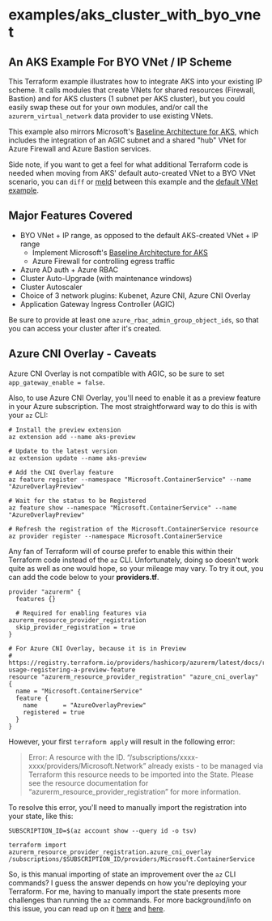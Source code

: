 # examples/aks_cluster_with_byo_vnet

## An AKS Example For BYO VNet / IP Scheme

This Terraform example illustrates how to integrate AKS into your existing IP scheme. It calls modules that create VNets for shared resources (Firewall, Bastion) and for AKS clusters (1 subnet per AKS cluster), but you could easily swap these out for your own modules, and/or call the `azurerm_virtual_network` data provider to use existing VNets.

This example also mirrors Microsoft's [Baseline Architecture for AKS](https://learn.microsoft.com/en-us/azure/architecture/reference-architectures/containers/aks/baseline-aks), which includes the integration of an AGIC subnet and a shared "hub" VNet for Azure Firewall and Azure Bastion services.

Side note, if you want to get a feel for what additional Terraform code is needed when moving from AKS' default auto-created VNet to a BYO VNet scenario, you can `diff` or [meld](https://meld.app/) between this example and the [default VNet example](/examples/aks_cluster_with_default_vnet).

## Major Features Covered

- BYO VNet + IP range, as opposed to the default AKS-created VNet + IP range
  - Implement Microsoft's [Baseline Architecture for AKS](https://learn.microsoft.com/en-us/azure/architecture/reference-architectures/containers/aks/baseline-aks)
  - Azure Firewall for controlling egress traffic
- Azure AD auth + Azure RBAC
- Cluster Auto-Upgrade (with maintenance windows)
- Cluster Autoscaler
- Choice of 3 network plugins: Kubenet, Azure CNI, Azure CNI Overlay
- Application Gateway Ingress Controller (AGIC)

Be sure to provide at least one `azure_rbac_admin_group_object_ids`, so that you can access your cluster after it's created.

## Azure CNI Overlay - Caveats

Azure CNI Overlay is not compatible with AGIC, so be sure to set `app_gateway_enable = false`.

Also, to use Azure CNI Overlay, you'll need to enable it as a preview feature in your Azure subscription. The most straightforward way to do this is with your `az` CLI:

```
# Install the preview extension
az extension add --name aks-preview

# Update to the latest version
az extension update --name aks-preview

# Add the CNI Overlay feature
az feature register --namespace "Microsoft.ContainerService" --name "AzureOverlayPreview"

# Wait for the status to be Registered
az feature show --namespace "Microsoft.ContainerService" --name "AzureOverlayPreview"

# Refresh the registration of the Microsoft.ContainerService resource
az provider register --namespace Microsoft.ContainerService
```

Any fan of Terraform will of course prefer to enable this within their Terraform code instead of the `az` CLI. Unfortunately, doing so doesn't work quite as well as one would hope, so your mileage may vary. To try it out, you can add the code below to your **providers.tf**. 

```
provider "azurerm" {
  features {}

  # Required for enabling features via azurerm_resource_provider_registration
  skip_provider_registration = true
}

# For Azure CNI Overlay, because it is in Preview
# https://registry.terraform.io/providers/hashicorp/azurerm/latest/docs/resources/resource_provider_registration#example-usage-registering-a-preview-feature
resource "azurerm_resource_provider_registration" "azure_cni_overlay" {
  name = "Microsoft.ContainerService"
  feature {
    name       = "AzureOverlayPreview"
    registered = true
  }
}
```

However, your first `terraform apply` will result in the following error:
> Error: A resource with the ID. “/subscriptions/xxxx-xxxx/providers/Microsoft.Network” already exists - to be managed via Terraform this resource needs to be imported into the State. Please see the resource documentation for “azurerm_resource_provider_registration” for more information.

To resolve this error, you'll need to manually import the registration into your state, like this:

```
SUBSCRIPTION_ID=$(az account show --query id -o tsv)

terraform import azurerm_resource_provider_registration.azure_cni_overlay /subscriptions/$SUBSCRIPTION_ID/providers/Microsoft.ContainerService
```

So, is this manual importing of state an improvement over the `az` CLI commands? I guess the answer depends on how you're deploying your Terraform. For me, having to manually import the state presents more challenges than running the `az` commands. For more background/info on this issue, you can read up on it [here](https://discuss.hashicorp.com/t/how-to-enable-azure-preview-feature/43977) and [here](https://stackoverflow.com/questions/74659956/to-enable-preview-feature-of-azure-resource-provider).
